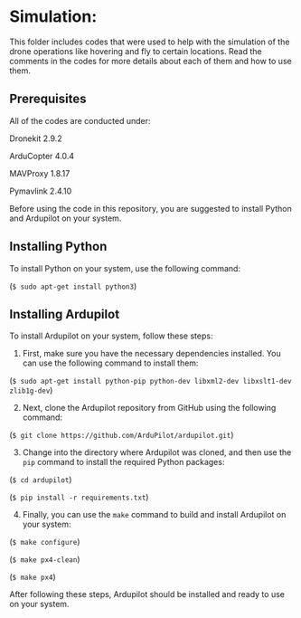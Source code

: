 # Simulation:

This folder includes codes that were used to help with the simulation of the drone operations like hovering and fly to certain locations. Read the comments in the codes for more details about each of them and how to use them.

## Prerequisites

All of the codes are conducted under:

Dronekit 2.9.2


ArduCopter 4.0.4


MAVProxy 1.8.17


Pymavlink 2.4.10


Before using the code in this repository, you are suggested to install Python and Ardupilot on your system.

## Installing Python

To install Python on your system, use the following command:

(`$ sudo apt-get install python3`)


## Installing Ardupilot

To install Ardupilot on your system, follow these steps:

1. First, make sure you have the necessary dependencies installed. You can use the following command to install them:


(`$ sudo apt-get install python-pip python-dev libxml2-dev libxslt1-dev zlib1g-dev`)


2. Next, clone the Ardupilot repository from GitHub using the following command:


(`$ git clone https://github.com/ArduPilot/ardupilot.git`)



3. Change into the directory where Ardupilot was cloned, and then use the `pip` command to install the required Python packages:


(`$ cd ardupilot`)


(`$ pip install -r requirements.txt`)




4. Finally, you can use the `make` command to build and install Ardupilot on your system:


(`$ make configure`)


(`$ make px4-clean`)


(`$ make px4`)



After following these steps, Ardupilot should be installed and ready to use on your system.
